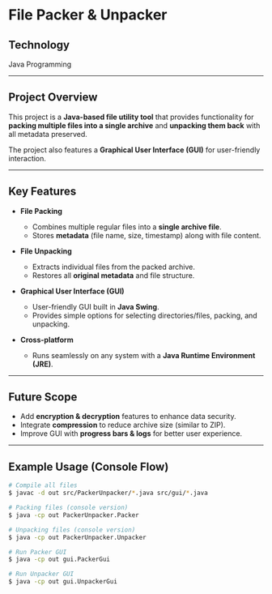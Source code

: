 # File Packer & Unpacker

## Technology
Java Programming

---

## Project Overview
This project is a **Java-based file utility tool** that provides functionality for **packing multiple files into a single archive** and **unpacking them back** with all metadata preserved.

The project also features a **Graphical User Interface (GUI)** for user-friendly interaction.

---

## Key Features

- **File Packing**
  - Combines multiple regular files into a **single archive file**.
  - Stores **metadata** (file name, size, timestamp) along with file content.

- **File Unpacking**
  - Extracts individual files from the packed archive.
  - Restores all **original metadata** and file structure.

- **Graphical User Interface (GUI)**
  - User-friendly GUI built in **Java Swing**.
  - Provides simple options for selecting directories/files, packing, and unpacking.

- **Cross-platform**
  - Runs seamlessly on any system with a **Java Runtime Environment (JRE)**.

---

## Future Scope
- Add **encryption & decryption** features to enhance data security.
- Integrate **compression** to reduce archive size (similar to ZIP).
- Improve GUI with **progress bars & logs** for better user experience.

---

## Example Usage (Console Flow)

```bash
# Compile all files
$ javac -d out src/PackerUnpacker/*.java src/gui/*.java

# Packing files (console version)
$ java -cp out PackerUnpacker.Packer

# Unpacking files (console version)
$ java -cp out PackerUnpacker.Unpacker

# Run Packer GUI
$ java -cp out gui.PackerGui

# Run Unpacker GUI
$ java -cp out gui.UnpackerGui

